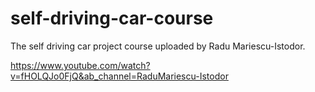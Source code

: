 # self-driving-car-course
The self driving car project course uploaded by Radu Mariescu-Istodor.

https://www.youtube.com/watch?v=fHOLQJo0FjQ&ab_channel=RaduMariescu-Istodor
